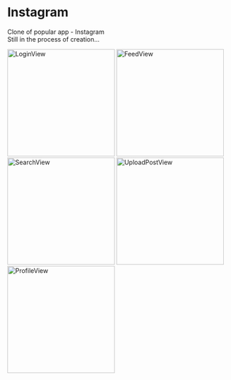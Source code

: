 # Instagram
Clone of popular app - Instagram <br>
Still in the process of creation...

<img width="243" alt="LoginView" src="https://github.com/KateKashko/Instagram/assets/107617602/6ed81659-5c25-4ba0-a78d-869b52c9875b">
<img width="243" alt="FeedView" src="https://github.com/KateKashko/Instagram/assets/107617602/274e4255-c0f8-4dc2-b8f2-ab8e89323fd4">
<img width="243" alt="SearchView" src="https://github.com/KateKashko/Instagram/assets/107617602/7f3e10ab-19b3-43f0-98c1-c09642d94f08">
<img width="243" alt="UploadPostView" src="https://github.com/KateKashko/Instagram/assets/107617602/24c80c26-ca9e-4c5e-9975-5da4ece21704">
<img width="243" alt="ProfileView" src="https://github.com/KateKashko/Instagram/assets/107617602/0ebc68c6-605d-476d-b71b-2daf037a2bac">
